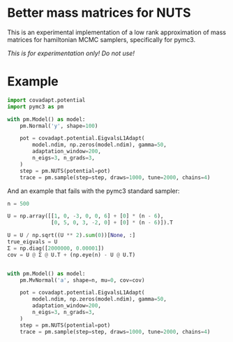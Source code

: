 # Better mass matrices for NUTS

This is an experimental implementation of a low rank approximation of
mass matrices for hamiltonian MCMC samplers, specifically for pymc3.

*This is for experimentation only! Do not use!*

# Example

```python
import covadapt.potential
import pymc3 as pm

with pm.Model() as model:
    pm.Normal('y', shape=100)

    pot = covadapt.potential.EigvalsL1Adapt(
        model.ndim, np.zeros(model.ndim), gamma=50,
        adaptation_window=200,
        n_eigs=3, n_grads=3,
    )
    step = pm.NUTS(potential=pot)
    trace = pm.sample(step=step, draws=1000, tune=2000, chains=4)
```

And an example that fails with the pymc3 standard sampler:
```python
n = 500

U = np.array([[1, 0, -3, 0, 0, 6] + [0] * (n - 6),
              [0, 5, 0, 3, -2, 0] + [0] * (n - 6)]).T

U = U / np.sqrt((U ** 2).sum(0))[None, :]
true_eigvals = U
Σ = np.diag([2000000, 0.00001])
cov = U @ Σ @ U.T + (np.eye(n) - U @ U.T)


with pm.Model() as model:
    pm.MvNormal('a', shape=n, mu=0, cov=cov)

    pot = covadapt.potential.EigvalsL1Adapt(
        model.ndim, np.zeros(model.ndim), gamma=50,
        adaptation_window=200,
        n_eigs=3, n_grads=3,
    )
    step = pm.NUTS(potential=pot)
    trace = pm.sample(step=step, draws=1000, tune=2000, chains=4)
```
